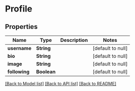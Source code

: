 # Profile
## Properties

| Name | Type | Description | Notes |
|------------ | ------------- | ------------- | -------------|
| **username** | **String** |  | [default to null] |
| **bio** | **String** |  | [default to null] |
| **image** | **String** |  | [default to null] |
| **following** | **Boolean** |  | [default to null] |

[[Back to Model list]](../README.md#documentation-for-models) [[Back to API list]](../README.md#documentation-for-api-endpoints) [[Back to README]](../README.md)

